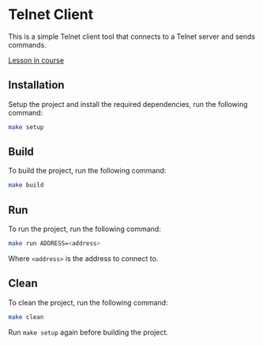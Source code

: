 # Telnet Client

This is a simple Telnet client tool that connects to a Telnet server and sends commands.

[Lesson in course](https://codedeviate.github.io/aicollection/go-tools-telnet-client.html)

## Installation

Setup the project and install the required dependencies, run the following command:

```bash
make setup
```

## Build

To build the project, run the following command:

```bash
make build
```

## Run

To run the project, run the following command:

```bash
make run ADDRESS=<address>
```

Where `<address>` is the address to connect to.

## Clean

To clean the project, run the following command:

```bash
make clean
```

Run `make setup` again before building the project.
